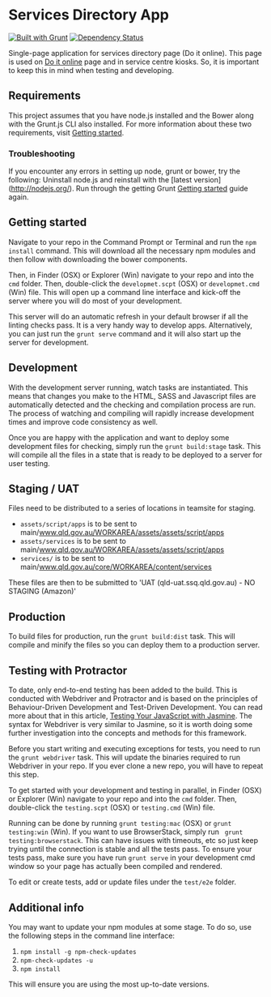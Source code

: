 # Services Directory App

[![Built with Grunt](https://cdn.gruntjs.com/builtwith.png)](http://gruntjs.com/)
[![Dependency Status](https://david-dm.org/qld-gov-au/services-directory.png)](https://david-dm.org/qld-gov-au/services-directory)

Single-page application for services directory page (Do it online). This page is used on [Do it online](http://www.qld.gov.au/services/) page and in service centre kiosks. So, it is important to keep this in mind when testing and developing.

## Requirements

This project assumes that you have node.js installed and the Bower along with the Grunt.js CLI also installed. For more information about these two requirements, visit [Getting started](http://gruntjs.com/getting-started).

### Troubleshooting

If you encounter any errors in setting up node, grunt or bower, try the following:
Uninstall node.js and reinstall with the [latest version] (http://nodejs.org/).
Run through the getting Grunt [Getting started](http://gruntjs.com/getting-started) guide again.

## Getting started

Navigate to your repo in the Command Prompt or Terminal and run the ```npm install``` command. This will download all the necessary npm modules and then follow with downloading the bower components.

Then, in Finder (OSX) or Explorer (Win) navigate to your repo and into the ```cmd``` folder. Then, double-click the ```developmet.scpt``` (OSX) or ```developmet.cmd``` (Win) file. This will open up a command line interface and kick-off the server where you will do most of your development.

This server will do an automatic refresh in your default browser if all the linting checks pass. It is a very handy way to develop apps. Alternatively, you can just run the ```grunt serve``` command and it will also start up the server for development.

## Development

With the development server running, watch tasks are instantiated. This means that changes you make to the HTML, SASS and Javascript files are automatically detected and the checking and compilation process are run. The process of watching and compiling will rapidly increase development times and improve code consistency as well.

Once you are happy with the application and want to deploy some development files for checking, simply run the ```grunt build:stage``` task. This will compile all the files in a state that is ready to be deployed to a server for user testing.

## Staging / UAT

Files need to be distributed to a series of locations in teamsite for staging.

* `assets/script/apps` is to be sent to main/www.qld.gov.au/WORKAREA/assets/assets/script/apps
* `assets/services` is to be sent to main/www.qld.gov.au/WORKAREA/assets/assets/script/apps
* `services/` is to be sent to main/www.qld.gov.au/core/WORKAREA/content/services

These files are then to be submitted to 'UAT (qld-uat.ssq.qld.gov.au) - NO STAGING (Amazon)'

## Production

To build files for production, run the ```grunt build:dist``` task. This will compile and minify the files so you can deploy them to a production server.

## Testing with Protractor

To date, only end-to-end testing has been added to the build. This is conducted with Webdriver and Protractor and is based on the principles of Behaviour-Driven Development and Test-Driven Development. You can read more about that in this article, [Testing Your JavaScript with Jasmine](http://code.tutsplus.com/tutorials/testing-your-javascript-with-jasmine--net-21229). The syntax for Webdriver is very similar to Jasmine, so it is worth doing some further investigation into the concepts and methods for this framework.

Before you start writing and executing exceptions for tests, you need to run the ```grunt webdriver``` task. This will update the binaries required to run Webdriver in your repo. If you ever clone a new repo, you will have to repeat this step.

To get started with your development and testing in parallel, in Finder (OSX) or Explorer (Win) navigate to your repo and into the ```cmd``` folder. Then, double-click the ```testing.scpt``` (OSX) or ```testing.cmd``` (Win) file.

Running can be done by running ```grunt testing:mac``` (OSX) or ```grunt testing:win``` (Win). If you want to use BrowserStack, simply run ``` grunt testing:browserstack```. This can have issues with timeouts, etc so just keep trying until the connection is stable and all the tests pass. To ensure your tests pass, make sure you have run ```grunt serve``` in your development cmd window so your page has actually been compiled and rendered.

To edit or create tests, add or update files under the ```test/e2e``` folder.

## Additional info

You may want to update your npm modules at some stage. To do so, use the following steps in the command line interface:

1. ```npm install -g npm-check-updates```
2. ```npm-check-updates -u```
3. ```npm install```

This will ensure you are using the most up-to-date versions.
